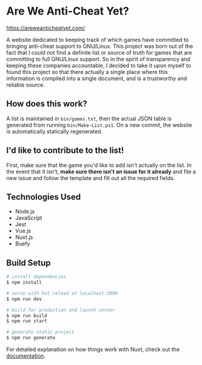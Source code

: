 # Are We Anti-Cheat Yet?

https://areweanticheatyet.com/

A website dedicated to keeping track of which games have committed to bringing anti-cheat support to GNU/Linux. This project was born out of the fact that I could not find a definite list or source of truth for games that are committing to full GNU/Linux support. So in the spirit of transparency and keeping these companies accountable, I decided to take it upon myself to found this project so that there actually a single place where this information is compiled into a single document, and is a trustworthy and reliable source.

## How does this work?

A list is maintained in `bin/games.txt`, then the actual JSON table is generated from running `bin/Make-List.ps1`. On a new commit, the website is automatically statically regenerated.

## I'd like to contribute to the list!

First, make sure that the game you'd like to add isn't actually on the list. In the event that it isn't, **make sure there isn't an issue for it already** and file a new issue and follow the template and fill out all the required fields.

## Technologies Used
- Node.js
- JavaScript
- Jest
- Vue.js
- Nuxt.js
- Buefy

## Build Setup

```bash
# install dependencies
$ npm install

# serve with hot reload at localhost:3000
$ npm run dev

# build for production and launch server
$ npm run build
$ npm run start

# generate static project
$ npm run generate
```

For detailed explanation on how things work with Nuxt, check out the [documentation](https://nuxtjs.org).

